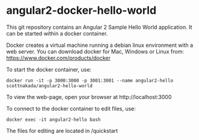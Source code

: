 # angular2-docker-hello-world
This git repository contains an Angular 2 Sample Hello World application.
It can be started within a docker container.

Docker creates a virtual machine running a debian linux environment with a
web server.  You can download docker for Mac, Windows or Linux from:
https://www.docker.com/products/docker

To start the docker container, use:

	docker run -it -p 3000:3000 -p 3001:3001 --name angular2-hello scottnakada/angular2-hello-world

To view the web-page, open your browser at http://localhost:3000

To connect to the docker container to edit files, use:

	docker exec -it angular2-hello bash

The files for editing are located in /quickstart
